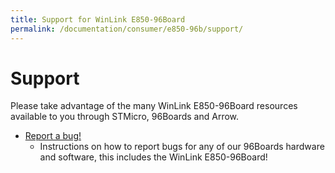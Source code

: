 ```yaml
---
title: Support for WinLink E850-96Board
permalink: /documentation/consumer/e850-96b/support/
---
```

# Support

Please take advantage of the many WinLink E850-96Board resources available to you through STMicro, 96Boards and Arrow.

- [Report a bug!](../../../Extras/Report_a_bug.md)
   - Instructions on how to report bugs for any of our 96Boards hardware and software, this includes the WinLink E850-96Board!
